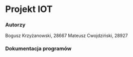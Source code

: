 # Projekt IOT

### Autorzy

Bogusz Krzyżanowski, 28667
Mateusz Cwojdziński, 28927

### Dokumentacja programów
